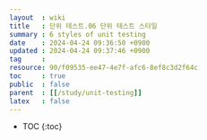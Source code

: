 ```yaml
---
layout  : wiki
title   : 단위 테스트.06 단위 테스트 스타일
summary : 6 styles of unit testing
date    : 2024-04-24 09:36:50 +0900
updated : 2024-04-24 09:37:46 +0900
tag     : 
resource: 90/f09535-ee47-4e7f-afc6-8ef8c3d2f64c
toc     : true
public  : false
parent  : [[/study/unit-testing]]
latex   : false
---
```

* TOC
{:toc}

# 
